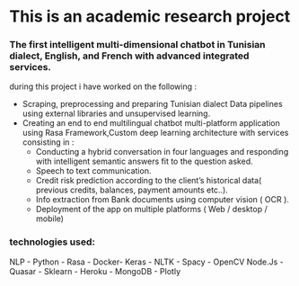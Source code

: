 # This is an academic research project 
### The first intelligent multi-dimensional chatbot in Tunisian dialect, English, and French with advanced integrated services.
during this project i have worked on the following : <br>
* Scraping, preprocessing and preparing Tunisian dialect Data pipelines
using external libraries and unsupervised learning. <br>
* Creating an end to end multilingual chatbot multi-platform
application using Rasa Framework,Custom deep learning architecture
with services consisting in :<br>
  * Conducting a hybrid conversation in four languages and responding with intelligent semantic answers fit to the question asked.
  * Speech to text communication.
  * Credit risk prediction according to the client’s historical data( previous credits, balances, payment amounts etc..).
  * Info extraction from Bank documents using computer vision ( OCR ).
  * Deployment of the app on multiple platforms ( Web / desktop / mobile)

### technologies used:
NLP - Python - Rasa - Docker- Keras - NLTK - Spacy - OpenCV
Node.Js - Quasar - Sklearn - Heroku - MongoDB - Plotly
